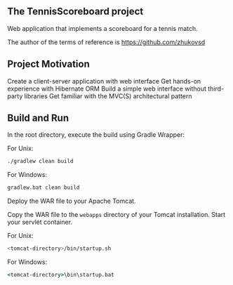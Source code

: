 ## The TennisScoreboard project
Web application that implements a scoreboard for a tennis match.

The author of the terms of reference is https://github.com/zhukovsd

## Project Motivation
Create a client-server application with web interface
Get hands-on experience with Hibernate ORM
Build a simple web interface without third-party libraries
Get familiar with the MVC(S) architectural pattern

## Build and Run

In the root directory, execute the build using Gradle Wrapper:

For Unix:

```bash
./gradlew clean build
```
For Windows:

```cmd
gradlew.bat clean build
```

Deploy the WAR file to your Apache Tomcat.

Copy the WAR file to the `webapps` directory of your Tomcat installation.
Start your servlet container.

For Unix:

```bash
<tomcat-directory>/bin/startup.sh
```
For Windows:

```cmd
<tomcat-directory>\bin\startup.bat
```